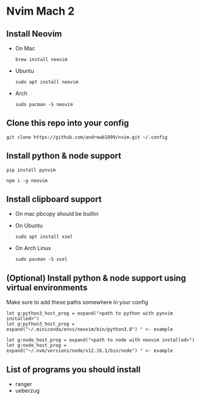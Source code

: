 # Nvim Mach 2

## Install Neovim

- On Mac
    ```
    brew install neovim
    ```

- Ubuntu

    ```
    sudo apt install neovim
    ```
- Arch

    ```
    sudo pacman -S neovim
    ```

## Clone this repo into your config

```
git clone https://github.com/andrewb1999/nvim.git ~/.config
```

## Install python & node support

```
pip install pynvim
```

```
npm i -g neovim
```

## Install clipboard support

- On mac pbcopy should be builtin

- On Ubuntu

    ```
    sudo apt install xsel
    ```

- On Arch Linux

    ```
    sudo pacman -S xsel
    ```

## (Optional) Install python & node support using virtual environments

Make sure to add these paths somewhere in your config

```
let g:python3_host_prog = expand("<path to python with pynvim installed>")
let g:python3_host_prog = expand("~/.miniconda/envs/neovim/bin/python3.8") " <- example

let g:node_host_prog = expand("<path to node with neovim installed>")
let g:node_host_prog = expand("~/.nvm/versions/node/v12.16.1/bin/node") " <- example 
```

## List of programs you should install

- ranger
- ueberzug
